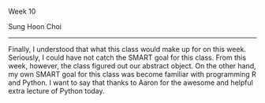Week 10

Sung Hoon Choi

--------------------------------------------------------------
Finally, I understood that what this class would make up for on this week. Seriously, I could have not catch the SMART goal for this class. From this week, however, the class figured out our abstract object. On the other hand, my own SMART goal for this class was become familiar with programming R and Python. I want to say that thanks to Aaron for the awesome and helpful extra lecture of Python today. 
